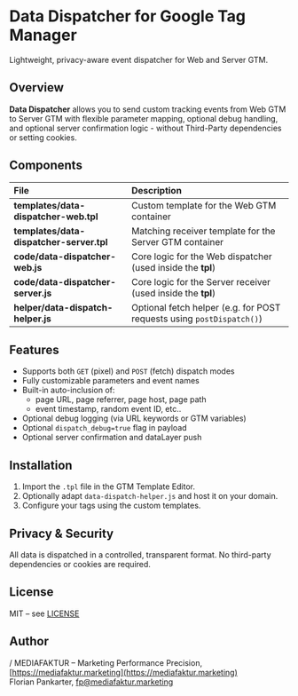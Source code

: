 # Data Dispatcher for Google Tag Manager

Lightweight, privacy-aware event dispatcher for Web and Server GTM.

## Overview

**Data Dispatcher** allows you to send custom tracking events from Web GTM to Server GTM with flexible parameter mapping, optional debug handling, and optional server confirmation logic - without Third-Party dependencies or setting cookies.

## Components

| File                                     | Description                                                                 |
|:----------------------------------------|:----------------------------------------------------------------------------|
| **templates/data-dispatcher-web.tpl**    | Custom template for the Web GTM container                                  |
| **templates/data-dispatcher-server.tpl** | Matching receiver template for the Server GTM container                    |
| **code/data-dispatcher-web.js**          | Core logic for the Web dispatcher (used inside the **tpl**)                |
| **code/data-dispatcher-server.js**       | Core logic for the Server receiver (used inside the **tpl**)              |
| **helper/data-dispatch-helper.js**       | Optional fetch helper (e.g. for POST requests using `postDispatch()`)      |


## Features

- Supports both `GET` (pixel) and `POST` (fetch) dispatch modes
- Fully customizable parameters and event names
- Built-in auto-inclusion of:
  - page URL, page referrer, page host, page path
  - event timestamp, random event ID, etc..
- Optional debug logging (via URL keywords or GTM variables)
- Optional `dispatch_debug=true` flag in payload
- Optional server confirmation and dataLayer push


## Installation

1. Import the `.tpl` file in the GTM Template Editor.
2. Optionally adapt `data-dispatch-helper.js` and host it on your domain.
3. Configure your tags using the custom templates.

## Privacy & Security

All data is dispatched in a controlled, transparent format.
No third-party dependencies or cookies are required.

## License

MIT – see [LICENSE](./LICENSE)

## Author

/ MEDIAFAKTUR – Marketing Performance Precision, [https://mediafaktur.marketing](https://mediafaktur.marketing)  
Florian Pankarter, [fp@mediafaktur.marketing](mailto:fp@mediafaktur.marketing)
